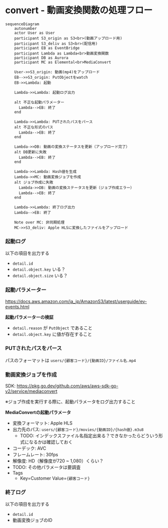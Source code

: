 # convert - 動画変換関数の処理フロー

```mermaid
sequenceDiagram
    autonumber
    actor User as User
    participant S3_origin as S3<br>(動画アップロード用)
    participant S3_deliv as S3<br>(配信用)
    participant EB as EventBridge
    participant Lambda as Lambda<br>動画変換関数
    participant DB as Aurora
    participant MC as Elemental<br>MediaConvert

    User->>S3_origin: 動画(mp4)をアップロード
    EB-->>S3_origin: PutObjectをwatch
    EB->>Lambda: 起動

    Lambda->>Lambda: 起動ログ出力

    alt 不正な起動パラメーター
      Lambda-->EB: 終了
    end

    Lambda->>Lambda: PUTされたパスをパース
    alt 不正な形式のパス
      Lambda-->EB: 終了
    end

    Lambda->>DB: 動画の変換ステータスを更新（アップロード完了）
    alt DB更新に失敗
      Lambda-->EB: 終了
    end

    Lambda->>Lambda: Hash値を生成
    Lambda->>MC: 動画変換ジョブを作成
    alt ジョブ作成に失敗
      Lambda->>DB: 動画の変換ステータスを更新（ジョブ作成エラー）
      Lambda-->EB: 終了
    end

    Lambda->>Lambda: 終了ログ出力
    Lambda-->EB: 終了

    Note over MC: 非同期処理
    MC->>S3_deliv: Apple HLSに変換したファイルをアップロード
```

### 起動ログ

以下の項目を出力する

- `detail.id`
- `detail.object.key` いる？
- `detail.object.size` いる？

### 起動パラメーター

https://docs.aws.amazon.com/ja_jp/AmazonS3/latest/userguide/ev-events.html

**起動パラメーターの検証**

- `detail.reason` が `PutObject` であること
- `detail.object.key` に値が存在すること

### PUTされたパスをパース

パスのフォーマットは `users/{顧客コード}/{動画ID}/ファイル名.mp4`


### 動画変換ジョブを作成

SDK: https://pkg.go.dev/github.com/aws/aws-sdk-go-v2/service/mediaconvert

※ジョブ作成を実行する際に、起動パラメータをログ出力すること

**MediaConvertの起動パラメータ**

- 変換フォーマット: Apple HLS
- 出力先のパス: `users/{顧客コード}/movies/{動画ID}/{hash値}.m3u8`
  - TODO: インデックスファイル名指定出来る？できなかったらどういう形式になるかは確認しておく
- コーデック: AVC
- フレームレート: 30fps
- 解像度: HD（解像度が720 ~ 1,080）くらい？
- TODO: その他パラメータは要調査
- Tags
  - Key=Customer
    Value=`{顧客コード}`

### 終了ログ

以下の項目を出力する

- `detail.id`
- 動画変換ジョブのID
